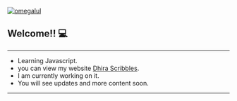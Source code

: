 [![omegalul](https://unsplash.com/photos/WE_Kv_ZB1l0)](https://www.youtube.com/watch?v=3CVn2fbiagk)

## Welcome!! :computer:
---
* Learning Javascript.
* you can view my website [Dhira Scribbles](https://dhiranegi.com).
* I am currently working on it.
* You will see updates and more content soon.
---
